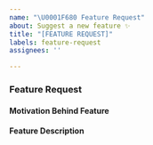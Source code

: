 ```yaml
---
name: "\U0001F680 Feature Request"
about: Suggest a new feature ✨
title: "[FEATURE REQUEST]"
labels: feature-request
assignees: ''

---
```


### Feature Request

#### Motivation Behind Feature
<!-- Why should this feature be implemented? What problem does it solve? -->

#### Feature Description
<!-- Describe your feature request in detail -->
<!-- Please provide any code examples or screenshots of what this feature would look like -->
<!-- Are there any drawbacks? Will this break anything for existing users? -->
